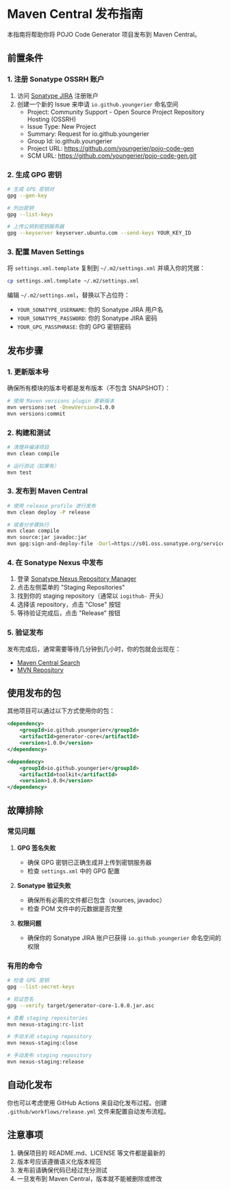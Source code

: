 # Maven Central 发布指南

本指南将帮助你将 POJO Code Generator 项目发布到 Maven Central。

## 前置条件

### 1. 注册 Sonatype OSSRH 账户

1. 访问 [Sonatype JIRA](https://issues.sonatype.org/secure/Signup!default.jspa) 注册账户
2. 创建一个新的 Issue 来申请 `io.github.youngerier` 命名空间
   - Project: Community Support - Open Source Project Repository Hosting (OSSRH)
   - Issue Type: New Project
   - Summary: Request for io.github.youngerier
   - Group Id: io.github.youngerier
   - Project URL: https://github.com/youngerier/pojo-code-gen
   - SCM URL: https://github.com/youngerier/pojo-code-gen.git

### 2. 生成 GPG 密钥

```bash
# 生成 GPG 密钥对
gpg --gen-key

# 列出密钥
gpg --list-keys

# 上传公钥到密钥服务器
gpg --keyserver keyserver.ubuntu.com --send-keys YOUR_KEY_ID
```

### 3. 配置 Maven Settings

将 `settings.xml.template` 复制到 `~/.m2/settings.xml` 并填入你的凭据：

```bash
cp settings.xml.template ~/.m2/settings.xml
```

编辑 `~/.m2/settings.xml`，替换以下占位符：
- `YOUR_SONATYPE_USERNAME`: 你的 Sonatype JIRA 用户名
- `YOUR_SONATYPE_PASSWORD`: 你的 Sonatype JIRA 密码
- `YOUR_GPG_PASSPHRASE`: 你的 GPG 密钥密码

## 发布步骤

### 1. 更新版本号

确保所有模块的版本号都是发布版本（不包含 SNAPSHOT）：

```bash
# 使用 Maven versions plugin 更新版本
mvn versions:set -DnewVersion=1.0.0
mvn versions:commit
```

### 2. 构建和测试

```bash
# 清理并编译项目
mvn clean compile

# 运行测试（如果有）
mvn test
```

### 3. 发布到 Maven Central

```bash
# 使用 release profile 进行发布
mvn clean deploy -P release

# 或者分步骤执行
mvn clean compile
mvn source:jar javadoc:jar
mvn gpg:sign-and-deploy-file -Durl=https://s01.oss.sonatype.org/service/local/staging/deploy/maven2/ -DrepositoryId=ossrh
```

### 4. 在 Sonatype Nexus 中发布

1. 登录 [Sonatype Nexus Repository Manager](https://s01.oss.sonatype.org/)
2. 点击左侧菜单的 "Staging Repositories"
3. 找到你的 staging repository（通常以 `iogithub-` 开头）
4. 选择该 repository，点击 "Close" 按钮
5. 等待验证完成后，点击 "Release" 按钮

### 5. 验证发布

发布完成后，通常需要等待几分钟到几小时，你的包就会出现在：
- [Maven Central Search](https://search.maven.org/)
- [MVN Repository](https://mvnrepository.com/)

## 使用发布的包

其他项目可以通过以下方式使用你的包：

```xml
<dependency>
    <groupId>io.github.youngerier</groupId>
    <artifactId>generator-core</artifactId>
    <version>1.0.0</version>
</dependency>

<dependency>
    <groupId>io.github.youngerier</groupId>
    <artifactId>toolkit</artifactId>
    <version>1.0.0</version>
</dependency>
```

## 故障排除

### 常见问题

1. **GPG 签名失败**
   - 确保 GPG 密钥已正确生成并上传到密钥服务器
   - 检查 `settings.xml` 中的 GPG 配置

2. **Sonatype 验证失败**
   - 确保所有必需的文件都已包含（sources, javadoc）
   - 检查 POM 文件中的元数据是否完整

3. **权限问题**
   - 确保你的 Sonatype JIRA 账户已获得 `io.github.youngerier` 命名空间的权限

### 有用的命令

```bash
# 检查 GPG 密钥
gpg --list-secret-keys

# 验证签名
gpg --verify target/generator-core-1.0.0.jar.asc

# 查看 staging repositories
mvn nexus-staging:rc-list

# 手动关闭 staging repository
mvn nexus-staging:close

# 手动发布 staging repository
mvn nexus-staging:release
```

## 自动化发布

你也可以考虑使用 GitHub Actions 来自动化发布过程。创建 `.github/workflows/release.yml` 文件来配置自动发布流程。

## 注意事项

1. 确保项目的 README.md、LICENSE 等文件都是最新的
2. 版本号应该遵循语义化版本规范
3. 发布前请确保代码已经过充分测试
4. 一旦发布到 Maven Central，版本就不能被删除或修改